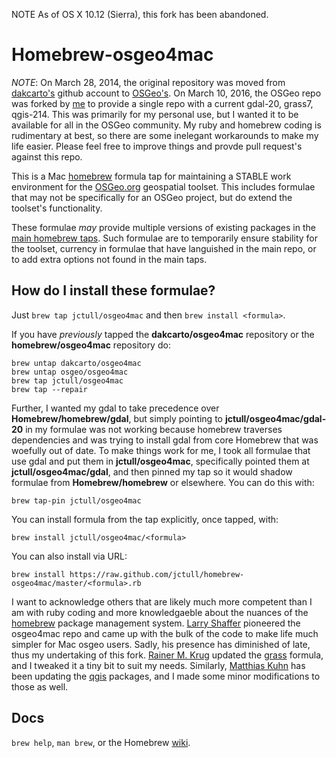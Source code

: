 NOTE
As of OS X 10.12 (Sierra), this fork has been abandoned.


Homebrew-osgeo4mac
==================

_NOTE_: On March 28, 2014, the original repository was moved from [dakcarto's][dakcarto] github 
account to [OSGeo's][osgeo-github]. On March 10, 2016, the OSGeo repo was forked by [me][jctull]
to provide a single repo with a current gdal-20, grass7, qgis-214. This was primarily for
my personal use, but I wanted it to be available for all in the OSGeo community. My ruby 
and homebrew coding is rudimentary at best, so there are some inelegant workarounds to make
my life easier. Please feel free to improve things and provde pull request's against this
repo.

This is a Mac [homebrew][] formula tap for maintaining a STABLE work environment for the
[OSGeo.org][osgeo] geospatial toolset. This includes formulae that may not be specifically
for an OSGeo project, but do extend the toolset's functionality.

These formulae *may* provide multiple versions of existing packages in the
[main homebrew taps][taps]. Such formulae are to temporarily ensure stability for
the toolset, currency in formulae that have languished in the main repo, or to add
extra options not found in the main taps.

How do I install these formulae?
--------------------------------
Just `brew tap jctull/osgeo4mac` and then `brew install <formula>`.

If you have _previously_ tapped the **dakcarto/osgeo4mac** repository  or the
**homebrew/osgeo4mac** repository do:

```
brew untap dakcarto/osgeo4mac
brew untap osgeo/osgeo4mac
brew tap jctull/osgeo4mac
brew tap --repair
```

Further, I wanted my gdal to take precedence over **Homebrew/homebrew/gdal**, but
simply pointing to **jctull/osgeo4mac/gdal-20** in my formulae was not working
because homebrew traverses dependencies and was trying to install gdal from 
core Homebrew that was woefully out of date. To make things work for me, I took
all formulae that use gdal and put them in **jctull/osgeo4mac**, specifically
pointed them at **jctull/osgeo4mac/gdal**, and then pinned my tap so it would
shadow formulae from **Homebrew/homebrew** or elsewhere. You can do this with:

```
brew tap-pin jctull/osgeo4mac
```

You can install formula from the tap explicitly, once tapped, with:

```
brew install jctull/osgeo4mac/<formula>
```

You can also install via URL:

```
brew install https://raw.github.com/jctull/homebrew-osgeo4mac/master/<formula>.rb
```

I want to acknowledge others that are likely much more competent than I am with
ruby coding and more knowledgaeble about the nuances of the [homebrew][] package 
management system. [Larry Shaffer][dakcarto] pioneered the osgeo4mac repo and came up 
with the bulk of the code to make life much simpler for Mac osgeo users. Sadly, his 
presence has diminished of late, thus my undertaking of this fork. [Rainer M. Krug][rkrug]
updated the [grass][] formula, and I tweaked it a tiny bit to suit my needs. 
Similarly, [Matthias Kuhn][m-kuhn] has been updating the [qgis][] packages, and 
I made some minor modifications to those as well.

Docs
----
`brew help`, `man brew`, or the Homebrew [wiki][].

[homebrew]:http://brew.sh
[osgeo]:http://osgeo.org
[taps]:https://github.com/Homebrew/homebrew-versions
[wiki]:https://github.com/Homebrew/homebrew/wiki
[grass]:http://grass.osgeo.org
[qgis]:http://qgis.org
[dakcarto]:https://github.com/dakcarto
[jctull]:https://github.com/jctull
[m-kuhn]:https://github.com/m-kuhn
[rkrug]:https://github.com/rkrug
[osgeo-github]:https://github.com/OSGeo
